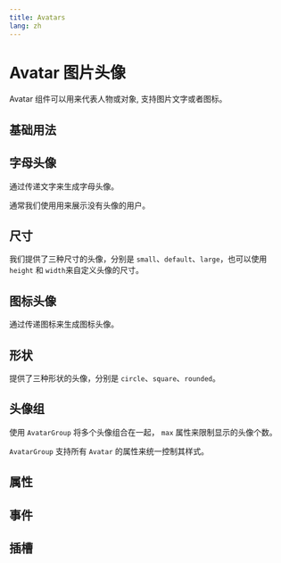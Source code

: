 ```yaml
---
title: Avatars
lang: zh
---
```


<script setup lang="ts">
  import props from "../../../example/avatar/description/zh-props.ts";
  import events from "../../../example/avatar/description/zh-events.ts";
  import slots from "../../../example/avatar/description/zh-slots.ts";
</script>

# Avatar 图片头像

Avatar 组件可以用来代表人物或对象, 支持图片文字或者图标。

## 基础用法

<demo src="../../../example/avatar/basic.vue"></demo>

## 字母头像

通过传递文字来生成字母头像。

<demo src="../../../example/avatar/letter.vue"></demo>

通常我们使用用来展示没有头像的用户。

<demo src="../../../example/avatar/no-avatar.vue"></demo>

## 尺寸

我们提供了三种尺寸的头像，分别是 `small`、`default`、`large`，也可以使用 `height` 和 `width`来自定义头像的尺寸。

<demo src="../../../example/avatar/size.vue"></demo>

## 图标头像

通过传递图标来生成图标头像。

<demo src="../../../example/avatar/icon.vue"></demo>

## 形状

提供了三种形状的头像，分别是 `circle`、`square`、`rounded`。

<demo src="../../../example/avatar/variant.vue"></demo>

## 头像组

使用 `AvatarGroup` 将多个头像组合在一起， `max` 属性来限制显示的头像个数。

`AvatarGroup` 支持所有 `Avatar` 的属性来统一控制其样式。

<demo src="../../../example/avatar/group.vue"></demo>

## 属性
<table-block type="propsZh" :data="props"></table-block>


## 事件
<table-block type="eventsZh" :data="events"></table-block>


## 插槽
<table-block type="slotsZh" :data="slots"></table-block>
